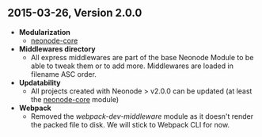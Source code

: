 ## 2015-03-26, Version 2.0.0

 - **Modularization**
     - [neonode-core](https://github.com/sgarza/neonode-core)
 - **Middlewares directory**
     - All express middlewares are part of the base Neonode Module to be able to tweak them or to add more. Middlewares are loaded in filename ASC order.
 - **Updatability**
     - All projects created with Neonode > v2.0.0 can be updated (at least the [neonode-core](https://github.com/sgarza/neonode-core) module)
 - **Webpack**
     - Removed the *webpack-dev-middleware* module as it doesn't render the packed file to disk. We will stick to Webpack CLI for now.
